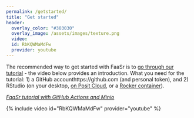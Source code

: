 ```yaml
---
permalink: /getstarted/
title: "Get started"
header:
  overlay_color: "#303030"
  overlay_image: /assets/images/texture.png
  video:
  id: RbKQWMaMdFw
  provider: youtube
---
```


The recommended way to get started with FaaSr is to [go through our tutorial](https://github.com/FaaSr/FaaSr-tutorial) - the video below provides an introduction. What you need for the tutorial: 1) a GitHub accounthttps://github.com (and personal token), and 2) RStudio (on your desktop, [on Posit Cloud](https://posit.cloud/), or a [Rocker container](https://hub.docker.com/r/rocker/tidyverse/)).

*[<i class="fab fa-youtube" aria-hidden="true"></i> FaaSr tutorial with GitHub Actions and Minio](
https://youtu.be/RbKQWMaMdFw)*

{% include video id="RbKQWMaMdFw" provider="youtube" %}


